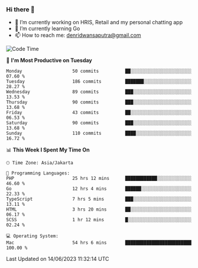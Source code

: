 ### Hi there 👋

- 🔭 I’m currently working on HRIS, Retail and my personal chatting app
- 🌱 I’m currently learning Go
- 📫 How to reach me: denridwansaputra@gmail.com


<!--START_SECTION:waka-->
![Code Time](http://img.shields.io/badge/Code%20Time-3%2C302%20hrs%2059%20mins-blue)

📅 **I'm Most Productive on Tuesday** 

```text
Monday                   50 commits          ██░░░░░░░░░░░░░░░░░░░░░░░   07.60 % 
Tuesday                  186 commits         ███████░░░░░░░░░░░░░░░░░░   28.27 % 
Wednesday                89 commits          ███░░░░░░░░░░░░░░░░░░░░░░   13.53 % 
Thursday                 90 commits          ███░░░░░░░░░░░░░░░░░░░░░░   13.68 % 
Friday                   43 commits          ██░░░░░░░░░░░░░░░░░░░░░░░   06.53 % 
Saturday                 90 commits          ███░░░░░░░░░░░░░░░░░░░░░░   13.68 % 
Sunday                   110 commits         ████░░░░░░░░░░░░░░░░░░░░░   16.72 % 
```


📊 **This Week I Spent My Time On** 

```text
🕑︎ Time Zone: Asia/Jakarta

💬 Programming Languages: 
PHP                      25 hrs 12 mins      ████████████░░░░░░░░░░░░░   46.60 % 
Go                       12 hrs 4 mins       ██████░░░░░░░░░░░░░░░░░░░   22.33 % 
TypeScript               7 hrs 5 mins        ███░░░░░░░░░░░░░░░░░░░░░░   13.11 % 
HTML                     3 hrs 20 mins       ██░░░░░░░░░░░░░░░░░░░░░░░   06.17 % 
SCSS                     1 hr 12 mins        █░░░░░░░░░░░░░░░░░░░░░░░░   02.24 % 

💻 Operating System: 
Mac                      54 hrs 6 mins       █████████████████████████   100.00 % 
```


 Last Updated on 14/06/2023 11:32:14 UTC
<!--END_SECTION:waka-->
